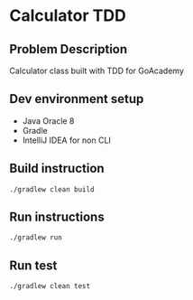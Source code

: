# Calculator TDD
## Problem Description
Calculator class built with TDD for GoAcademy

## Dev environment setup
- Java Oracle 8
- Gradle
- IntelliJ IDEA for non CLI

## Build instruction
```
./gradlew clean build
```
## Run instructions
```
./gradlew run
```
## Run test
```
./gradlew clean test
```